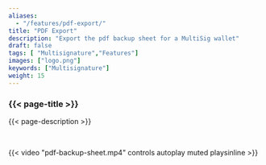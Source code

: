 ```yaml
---
aliases:
  - "/features/pdf-export/"
title: "PDF Export"
description: "Export the pdf backup sheet for a MultiSig wallet"
draft: false
tags: [ "Multisignature","Features"]
images: ["logo.png"]
keywords: ["Multisignature"]
weight: 15
---
```


### {{< page-title >}} 
{{< page-description >}} 

<br>


{{< video "pdf-backup-sheet.mp4" controls  autoplay muted playsinline >}}

